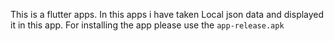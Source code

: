 This is a flutter apps. In this apps i have taken Local json data and displayed it in this app.
For installing the app please use the `app-release.apk`
